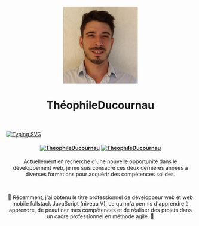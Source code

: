 <h1 align="center">
  <br>
  <a href="https://github.com/ThéophileDucournau"><img src="./public/photoProfil.jpg" alt="ThéophileDucournau" width="200"></a>
  <br>
  <br>
  ThéophileDucournau
  <br>
  <br>
</h1>

[![Typing SVG](https://readme-typing-svg.demolab.com?font=Poppins&weight=800&size=30&duration=4000&pause=1000&random=false&width=500&lines=Hello+there+%F0%9F%91%8B%F0%9F%8F%BC;I'm+a+fullstack+JS+developer+;Nice+to+meet+you)](https://git.io/typing-svg)

<h4 align="center">

<a href="https://www.linkedin.com/in/th%C3%A9ophile-ducournau-a4a0891a0/"><img src="https://img.shields.io/badge/-LinkedIn-black.svg?style=flat-square&logo=LinkedIn&logoColor=white&link=https://www.linkedin.com/in/th%C3%A9ophile-ducournau-a4a0891a0/" alt="ThéophileDucournau"></a>
<a href="https://github.com/ThéophileDucournau"><img src="https://img.shields.io/badge/-GitHub-black.svg?style=flat-square&logo=github&logoColor=white&link=https://github.com/ThéophileDucournau" alt="ThéophileDucournau"></a>

</h4>

<p align="center">
Actuellement en recherche d'une nouvelle opportunité dans le développement web, je me suis consacré ces deux dernières années à diverses formations pour acquérir des compétences solides.
</p>
<br>
<p align="center">
🌟 Récemment, j'ai obtenu le titre professionnel de développeur web et web mobile fullstack JavaScript (niveau V), ce qui m'a permis d'apprendre à apprendre, de peaufiner mes compétences et de réaliser des projets dans un cadre professionnel en méthode agile. 🚀
</p>
